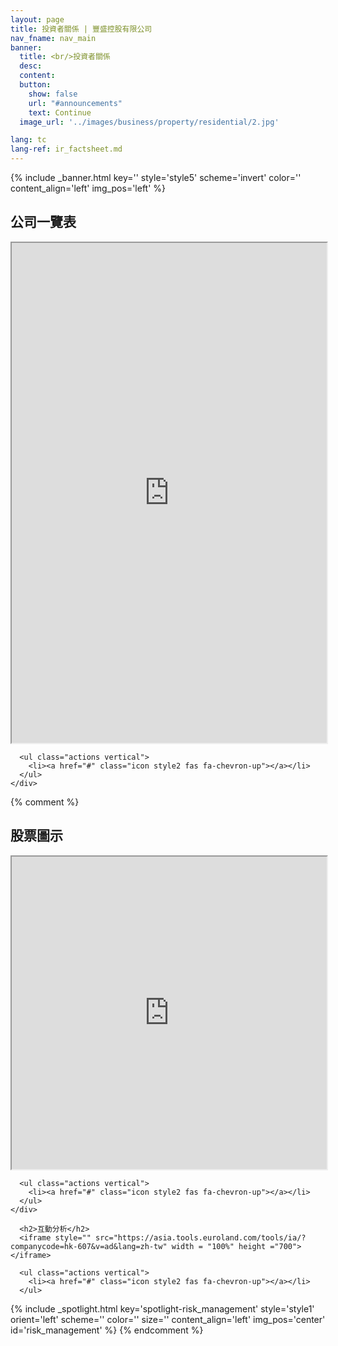 ```yaml
---
layout: page
title: 投資者關係 | 豐盛控股有限公司
nav_fname: nav_main
banner:
  title: <br/>投資者關係
  desc:
  content:
  button:
    show: false
    url: "#announcements"
    text: Continue
  image_url: '../images/business/property/residential/2.jpg'

lang: tc
lang-ref: ir_factsheet.md
---
```

<!-- Welcome Banner -->

{% include _banner.html key='' style='style5' scheme='invert' color='' content_align='left' img_pos='left' %}

<!-- Fact Sheet -->
<section class="wrapper style1 align-center" id = "factsheet">
    <div class="inner fullscreen">
      <h2>公司一覽表</h2>
      <iframe class = "EurolandTool" style="" src="https://tools.euroland.com/factsheet/hk-607/factsheethtml.asp?lang=taiwanese" width = "100%" height ="800"></iframe>

      <ul class="actions vertical">
        <li><a href="#" class="icon style2 fas fa-chevron-up"></a></li>
      </ul>
    </div>
</section>

{% comment %}
<!-- ticker_chart-->
<section class="wrapper style2 align-center" id = "ticker_chart">
    <div class="inner medium">
      <h2>股票圖示</h2>
      <iframe style="" src="https://asia.tools.euroland.com/tools/ticker/?companycode=hk-607&lang=zh-tw" width = "100%" height ="500"></iframe>

      <ul class="actions vertical">
        <li><a href="#" class="icon style2 fas fa-chevron-up"></a></li>
      </ul>
    </div>
</section>


<!-- Interactive Analysis -->
<section class="wrapper style2 align-center" id = "interactive_analysis">

      <h2>互動分析</h2>
      <iframe style="" src="https://asia.tools.euroland.com/tools/ia/?companycode=hk-607&v=ad&lang=zh-tw" width = "100%" height ="700"></iframe>

      <ul class="actions vertical">
        <li><a href="#" class="icon style2 fas fa-chevron-up"></a></li>
      </ul>
</section>


<!-- Risk Management -->
{% include _spotlight.html key='spotlight-risk_management' style='style1' orient='left' scheme='' color='' size='' content_align='left' img_pos='center' id='risk_management' %}
{% endcomment %}
